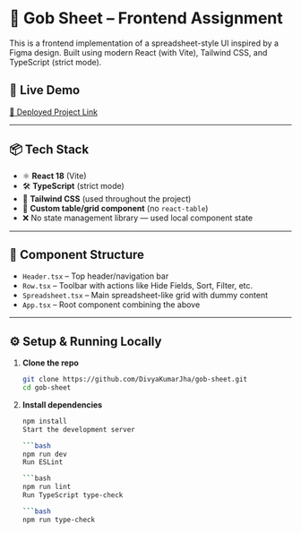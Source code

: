 # 🧾 Gob Sheet – Frontend Assignment

This is a frontend implementation of a spreadsheet-style UI inspired by a Figma design. Built using modern React (with Vite), Tailwind CSS, and TypeScript (strict mode).

## 🚀 Live Demo

[🔗 Deployed Project Link](https://gob-sheet-uvdl.vercel.app/)  

---

## 📦 Tech Stack

- ⚛️ **React 18** (Vite)
- 🛠️ **TypeScript** (strict mode)
- 🎨 **Tailwind CSS** (used throughout the project)
- 🧮 **Custom table/grid component** (no `react-table`)
- ❌ No state management library — used local component state

---

## 🧱 Component Structure

- `Header.tsx` – Top header/navigation bar
- `Row.tsx` – Toolbar with actions like Hide Fields, Sort, Filter, etc.
- `Spreadsheet.tsx` – Main spreadsheet-like grid with dummy content
- `App.tsx` – Root component combining the above

---

## ⚙️ Setup & Running Locally

1. **Clone the repo**
   ```bash
   git clone https://github.com/DivyaKumarJha/gob-sheet.git
   cd gob-sheet

2. **Install dependencies**

     ```bash
     npm install
     Start the development server

     ```bash
     npm run dev
     Run ESLint

     ```bash
     npm run lint
     Run TypeScript type-check

     ```bash
     npm run type-check